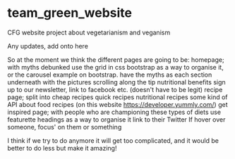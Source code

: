# team_green_website
CFG website project about vegetarianism and veganism

Any updates, add onto here

So at the moment we think the different pages are going to be:
homepage; with
  myths debunked
    use the grid in css bootstrap as a way to organise it, or the carousel example on bootstrap. have the myths as each section underneath with the pictures scrolling along the tip
  nutritional benefits
  sign up to our newsletter, link to facebook etc. (doesn't have to be legit)
recipe page; split into
  cheap recipes
  quick recipes
  nutritional recipes
  some kind of API about food recipes (on this website https://developer.yummly.com/)
get inspired page; with
  people who are championing these types of diets
    use featurette headings as a way to organise it
  link to their Twitter
  If hover over someone, focus' on them or something

I think if we try to do anymore it will get too complicated, and it would be better to do less but make it amazing!
